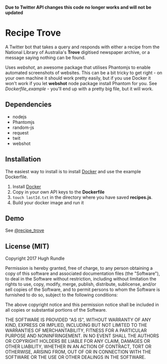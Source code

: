 **Due to Twitter API changes this code no longer works and will not be updated**

# Recipe Trove

A Twitter bot that takes a query and responds with either a recipe from the National Library of Australia's **Trove** digitised newspaper archive, or a message saying nothing can be found.

Uses *webshot*, an awesome package that utilises Phantomjs to enable automated screenshots of websites. This can be a bit tricky to get right - on your own machine it should work pretty easily, but if you use Docker it won't work if you let **webshot** node package install Phantom for you. See *Dockerfile_example* - you'll end up with a pretty big file, but it will work.

## Dependencies

* nodejs
* Phantomjs
* random-js
* request
* twit
* webshot

## Installation

The easiest way to install is to install [Docker](https://www.docker.com/) and use the example Dockerfile.

1. Install [Docker](https://www.docker.com/)
2. Copy in your own API keys to the **Dockerfile**
3. `touch lastId.txt` in the directory where you have saved **recipes.js**.
4. Build your docker image and run it

## Demo

See [@recipe_trove](https://twitter.com/recipe_trove)

## License (MIT)

Copyright 2017 Hugh Rundle

Permission is hereby granted, free of charge, to any person obtaining a copy of this software and associated documentation files (the "Software"), to deal in the Software without restriction, including without limitation the rights to use, copy, modify, merge, publish, distribute, sublicense, and/or sell copies of the Software, and to permit persons to whom the Software is furnished to do so, subject to the following conditions:

The above copyright notice and this permission notice shall be included in all copies or substantial portions of the Software.

THE SOFTWARE IS PROVIDED "AS IS", WITHOUT WARRANTY OF ANY KIND, EXPRESS OR IMPLIED, INCLUDING BUT NOT LIMITED TO THE WARRANTIES OF MERCHANTABILITY, FITNESS FOR A PARTICULAR PURPOSE AND NONINFRINGEMENT. IN NO EVENT SHALL THE AUTHORS OR COPYRIGHT HOLDERS BE LIABLE FOR ANY CLAIM, DAMAGES OR OTHER LIABILITY, WHETHER IN AN ACTION OF CONTRACT, TORT OR OTHERWISE, ARISING FROM, OUT OF OR IN CONNECTION WITH THE SOFTWARE OR THE USE OR OTHER DEALINGS IN THE SOFTWARE.
